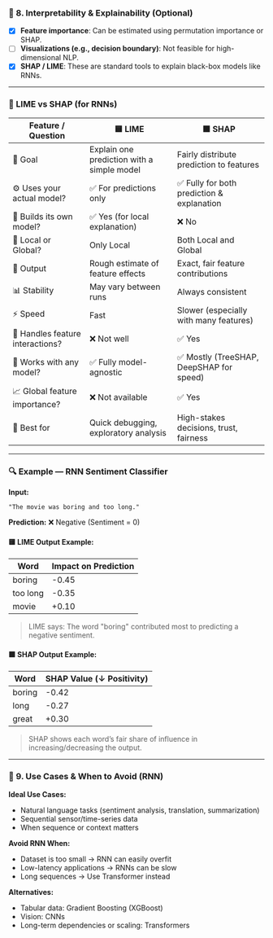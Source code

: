 
### 📍 8. Interpretability & Explainability (Optional)

- [x] **Feature importance**: Can be estimated using permutation importance or SHAP.
- [ ] **Visualizations (e.g., decision boundary)**: Not feasible for high-dimensional NLP.
- [x] **SHAP / LIME**: These are standard tools to explain black-box models like RNNs.

---

### 🧠 LIME vs SHAP (for RNNs)

| Feature / Question               | 🟨 LIME                                    | 🟩 SHAP                                   |
| -------------------------------- | ------------------------------------------ | ----------------------------------------- |
| 🎯 Goal                          | Explain one prediction with a simple model | Fairly distribute prediction to features  |
| ⚙️ Uses your actual model?       | ✅ For predictions only                     | ✅ Fully for both prediction & explanation |
| 🧠 Builds its own model?         | ✅ Yes (for local explanation)              | ❌ No                                      |
| 📍 Local or Global?              | Only Local                                 | Both Local and Global                     |
| 💬 Output                        | Rough estimate of feature effects          | Exact, fair feature contributions         |
| 📊 Stability                     | May vary between runs                      | Always consistent                         |
| ⚡ Speed                          | Fast                                       | Slower (especially with many features)    |
| 🧠 Handles feature interactions? | ❌ Not well                                 | ✅ Yes                                     |
| 🧪 Works with any model?         | ✅ Fully model-agnostic                     | ✅ Mostly (TreeSHAP, DeepSHAP for speed)   |
| 📈 Global feature importance?    | ❌ Not available                            | ✅ Yes                                     |
| 🧩 Best for                      | Quick debugging, exploratory analysis      | High-stakes decisions, trust, fairness    |

---

### 🔍 Example — RNN Sentiment Classifier

**Input:**
```text
"The movie was boring and too long."
```

**Prediction:** ❌ Negative (Sentiment = 0)

#### 🟨 LIME Output Example:
| Word         | Impact on Prediction |
|--------------|----------------------|
| boring       | -0.45                |
| too long     | -0.35                |
| movie        | +0.10                |

> LIME says: The word "boring" contributed most to predicting a negative sentiment.

#### 🟩 SHAP Output Example:
| Word         | SHAP Value (↓ Positivity) |
|--------------|----------------------------|
| boring       | -0.42                      |
| long         | -0.27                      |
| great        | +0.30                      |

> SHAP shows each word’s fair share of influence in increasing/decreasing the output.

---

### 📌 9. Use Cases & When to Avoid (RNN)

**Ideal Use Cases:**
- Natural language tasks (sentiment analysis, translation, summarization)
- Sequential sensor/time-series data
- When sequence or context matters

**Avoid RNN When:**
- Dataset is too small → RNN can easily overfit
- Low-latency applications → RNNs can be slow
- Long sequences → Use Transformer instead

**Alternatives:**
- Tabular data: Gradient Boosting (XGBoost)
- Vision: CNNs
- Long-term dependencies or scaling: Transformers

